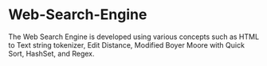 # Web-Search-Engine
The Web Search Engine is developed using various concepts such as HTML to Text string tokenizer, Edit Distance, Modified Boyer Moore with Quick Sort, HashSet, and Regex.
